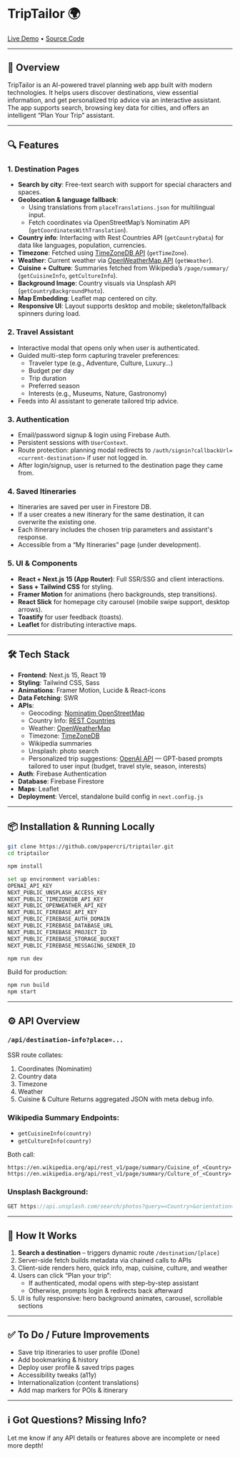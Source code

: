 # TripTailor 🌍

[Live Demo](https://triptailor-gamma.vercel.app/) • [Source Code](https://github.com/papercri/triptailor.git)

---

## 🚀 Overview

TripTailor is an AI-powered travel planning web app built with modern technologies. It helps users discover destinations, view essential information, and get personalized trip advice via an interactive assistant. The app supports search, browsing key data for cities, and offers an intelligent “Plan Your Trip” assistant.

---

## 🔍 Features

### 1. Destination Pages

- **Search by city**: Free-text search with support for special characters and spaces.
- **Geolocation & language fallback**:
  - Using translations from `placeTranslations.json` for multilingual input.
  - Fetch coordinates via OpenStreetMap’s Nominatim API (`getCoordinatesWithTranslation`).
- **Country info**: Interfacing with Rest Countries API (`getCountryData`) for data like languages, population, currencies.
- **Timezone**: Fetched using [TimeZoneDB API](https://timezonedb.com) (`getTimeZone`).
- **Weather**: Current weather via [OpenWeatherMap API](https://openweathermap.org/api) (`getWeather`).
- **Cuisine + Culture**: Summaries fetched from Wikipedia’s `/page/summary/` (`getCuisineInfo`, `getCultureInfo`).
- **Background Image**: Country visuals via Unsplash API (`getCountryBackgroundPhoto`).
- **Map Embedding**: Leaflet map centered on city.
- **Responsive UI**: Layout supports desktop and mobile; skeleton/fallback spinners during load.

### 2. Travel Assistant

- Interactive modal that opens only when user is authenticated.
- Guided multi-step form capturing traveler preferences:
  - Traveler type (e.g., Adventure, Culture, Luxury…)
  - Budget per day
  - Trip duration
  - Preferred season
  - Interests (e.g., Museums, Nature, Gastronomy)
- Feeds into AI assistant to generate tailored trip advice.

### 3. Authentication

- Email/password signup & login using Firebase Auth.
- Persistent sessions with `UserContext`.
- Route protection: planning modal redirects to `/auth/signin?callbackUrl=<current-destination>` if user not logged in.
- After login/signup, user is returned to the destination page they came from.

### 4. Saved Itineraries 

- Itineraries are saved per user in Firestore DB.
- If a user creates a new itinerary for the same destination, it can overwrite the existing one.
- Each itinerary includes the chosen trip parameters and assistant's response.
- Accessible from a “My Itineraries” page (under development).

### 5. UI & Components

- **React + Next.js 15 (App Router)**: Full SSR/SSG and client interactions.
- **Sass + Tailwind CSS** for styling.
- **Framer Motion** for animations (hero backgrounds, step transitions).
- **React Slick** for homepage city carousel (mobile swipe support, desktop arrows).
- **Toastify** for user feedback (toasts).
- **Leaflet** for distributing interactive maps.

---

## 🛠 Tech Stack

- **Frontend**: Next.js 15, React 19
- **Styling**: Tailwind CSS, Sass
- **Animations**: Framer Motion, Lucide & React-icons
- **Data Fetching**: SWR
- **APIs**:
  - Geocoding: [Nominatim OpenStreetMap](https://nominatim.openstreetmap.org/)
  - Country Info: [REST Countries](https://restcountries.com/)
  - Weather: [OpenWeatherMap](https://openweathermap.org/api)
  - Timezone: [TimeZoneDB](https://timezonedb.com/)
  - Wikipedia summaries
  - Unsplash: photo search
  - Personalized trip suggestions: [OpenAI API](https://platform.openai.com/) — GPT-based prompts tailored to user input (budget, travel style, season, interests)
- **Auth**: Firebase Authentication
- **Database**: Firebase Firestore
- **Maps**: Leaflet
- **Deployment**: Vercel, standalone build config in `next.config.js`

---

## 📦 Installation & Running Locally

```bash
git clone https://github.com/papercri/triptailor.git
cd triptailor

npm install

set up environment variables:
OPENAI_API_KEY
NEXT_PUBLIC_UNSPLASH_ACCESS_KEY
NEXT_PUBLIC_TIMEZONEDB_API_KEY
NEXT_PUBLIC_OPENWEATHER_API_KEY
NEXT_PUBLIC_FIREBASE_API_KEY
NEXT_PUBLIC_FIREBASE_AUTH_DOMAIN
NEXT_PUBLIC_FIREBASE_DATABASE_URL
NEXT_PUBLIC_FIREBASE_PROJECT_ID
NEXT_PUBLIC_FIREBASE_STORAGE_BUCKET
NEXT_PUBLIC_FIREBASE_MESSAGING_SENDER_ID

npm run dev
```

Build for production:

```bash
npm run build
npm start
```

---

## ⚙️ API Overview

### `/api/destination-info?place=...`
SSR route collates:
1. Coordinates (Nominatim)
2. Country data
3. Timezone
4. Weather
5. Cuisine & Culture
Returns aggregated JSON with meta debug info.

### Wikipedia Summary Endpoints:
- `getCuisineInfo(country)`
- `getCultureInfo(country)`

Both call:
```
https://en.wikipedia.org/api/rest_v1/page/summary/Cuisine_of_<Country>
https://en.wikipedia.org/api/rest_v1/page/summary/Culture_of_<Country>
```

### Unsplash Background:
```ts
GET https://api.unsplash.com/search/photos?query=<Country>&orientation=landscape&per_page=1&client_id=<API_KEY>
```

---

## 🧠 How It Works

1. **Search a destination** – triggers dynamic route `/destination/[place]`
2. Server-side fetch builds metadata via chained calls to APIs
3. Client-side renders hero, quick info, map, cuisine, culture, and weather
4. Users can click “Plan your trip”:
   - If authenticated, modal opens with step-by-step assistant
   - Otherwise, prompts login & redirects back afterward
5. UI is fully responsive: hero background animates, carousel, scrollable sections

---

## ✅ To Do / Future Improvements

- Save trip itineraries to user profile (Done)
- Add bookmarking & history
- Deploy user profile & saved trips pages
- Accessibility tweaks (a11y)
- Internationalization (content translations)
- Add map markers for POIs & itinerary

---

## ℹ️ Got Questions? Missing Info?

Let me know if any API details or features above are incomplete or need more depth!